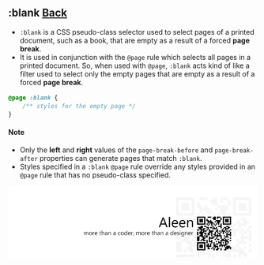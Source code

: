 ## :blank [**Back**](./../pseudoClass.md)

- `:blank` is a CSS pseudo-class selector used to select pages of a printed document, such as a book, that are empty as a result of a forced **page break**.
- It is used in conjunction with the `@page` rule which selects all pages in a printed document. So, when used with `@page`, `:blank` acts kind of like a filter used to select only the empty pages that are empty as a result of a forced **page break**.

```css
@page :blank {
    /** styles for the empty page */
}

```

#### Note

- Only the **left** and **right** values of the `page-break-before` and `page-break-after` properties can generate pages that match `:blank`.
- Styles specified in a `:blank` `@page` rule override any styles provided in an `@page` rule that has no pseudo-class specified.

<a href="http://aleen42.github.io/" target="_blank" ><img src="./../../../pic/tail.gif"></a>